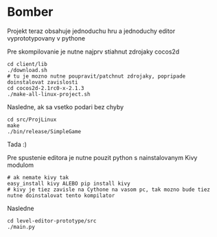 Bomber
======

Projekt teraz obsahuje jednoduchu hru a jednoduchy editor vyprototypovany v pythone


Pre skompilovanie je nutne najprv stiahnut zdrojaky cocos2d

    cd client/lib
    ./download.sh
    # tu je mozno nutne poupravit/patchnut zdrojaky, popripade doinstalovat zavislosti
    cd cocos2d-2.1rc0-x-2.1.3
    ./make-all-linux-project.sh 

Nasledne, ak sa vsetko podari bez chyby

    cd src/ProjLinux
    make
    ./bin/release/SimpleGame

Tada :)


Pre spustenie editora je nutne pouzit python s nainstalovanym Kivy modulom

    # ak nemate kivy tak
    easy_install kivy ALEBO pip install kivy
    # kivy je tiez zavisle na Cythone na vasom pc, tak mozno bude tiez nutne doinstalovat tento kompilator

Nasledne

    cd level-editor-prototype/src
    ./main.py
